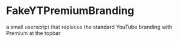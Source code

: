 # FakeYTPremiumBranding
a small userscript that replaces the standard YouTube branding with Premium at the topbar
